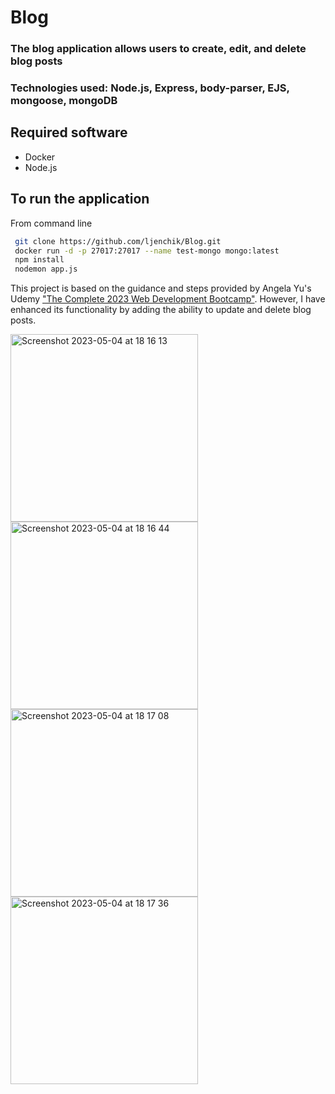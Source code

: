 # Blog

### The blog application allows users to create, edit, and delete blog posts

### Technologies used: Node.js, Express, body-parser, EJS, mongoose, mongoDB

## Required software

- Docker
- Node.js

## To run the application

From command line
 
```bash
 git clone https://github.com/ljenchik/Blog.git
 docker run -d -p 27017:27017 --name test-mongo mongo:latest
 npm install
 nodemon app.js
```



This project is based on the guidance and steps provided by Angela Yu's Udemy <a href="https://www.udemy.com/course/the-complete-web-development-bootcamp/learn/lecture/18125215#questions/18744410"> 
"The Complete 2023 Web Development Bootcamp"</a>. However, I have enhanced its functionality by adding the ability to update and delete blog posts.

<img width="300" alt="Screenshot 2023-05-04 at 18 16 13" src="https://user-images.githubusercontent.com/84686704/236279071-e65ebaac-2960-4b81-8fb5-368efdf939d0.png">
<img width="300" alt="Screenshot 2023-05-04 at 18 16 44" src="https://user-images.githubusercontent.com/84686704/236279090-693f33e8-693b-4e5f-8a15-ec6cee2278f3.png">
<img width="300" alt="Screenshot 2023-05-04 at 18 17 08" src="https://user-images.githubusercontent.com/84686704/236279108-b5c18aac-afdc-457a-9a4e-d9c0000d3309.png">
<img width="300" alt="Screenshot 2023-05-04 at 18 17 36" src="https://user-images.githubusercontent.com/84686704/236279134-d59cd8b2-bf3f-4ffe-882a-d6663bcb976f.png">